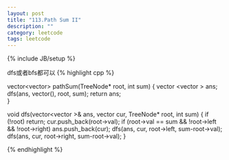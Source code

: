 ```yaml
---
layout: post
title: "113.Path Sum II"
description: ""
category: leetcode
tags: leetcode
---
```

{% include JB/setup %}

dfs或者bfs都可以
{% highlight cpp %}

vector<vector<int>> pathSum(TreeNode* root, int sum) {
  vector <vector <int>> ans;
  dfs(ans, vector<int>(), root, sum);
  return ans;  
}

void dfs(vector<vector <int>>& ans, vector <int>cur, TreeNode* root, int sum) {
  if (!root) return;
  cur.push_back(root->val);
  if (root->val == sum && !root->left && !root->right)
    ans.push_back(cur);
  dfs(ans, cur, root->left, sum-root->val);
  dfs(ans, cur, root->right, sum-root->val);
}

{% endhighlight %}
